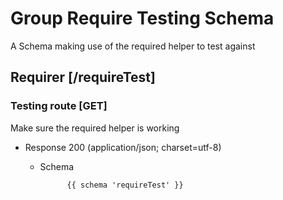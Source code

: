 # Group Require Testing Schema

A Schema making use of the required helper to test against

## Requirer [/requireTest]

### Testing route [GET]

Make sure the required helper is working

+ Response 200 (application/json; charset=utf-8)

  + Schema

              {{ schema 'requireTest' }}